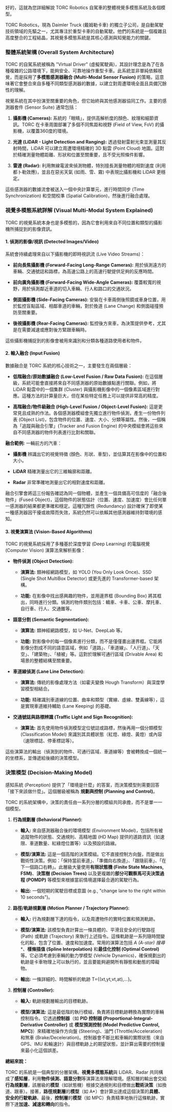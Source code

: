 
好的，這就為您詳細解說 TORC Robotics 自駕車的整體視覺多模態系統及各個模型。

TORC Robotics，現為 Daimler Truck (戴姆勒卡車) 的獨立子公司，是自動駕駛技術領域的先驅之一，尤其專注於重型卡車的自動駕駛。他們的系統是一個複雜且高度整合的工程結晶，其視覺多模態系統是其核心感測與知覺能力的關鍵。

### **整體系統架構 (Overall System Architecture)**

TORC 的自駕系統被稱為 "Virtual Driver" (虛擬駕駛員)，其設計理念是為了在各種複雜的公路環境下，能夠安全、可靠地操作重型卡車。此系統並非單純依賴視覺，而是採用了**多模態感測器融合 (Multi-Modal Sensor Fusion)** 的策略，這意味著它會整合來自多種不同類型感測器的數據，以建立對周遭環境全面且具備冗餘性的理解。

視覺系統在其中扮演至關重要的角色，但它始終與其他感測器協同工作。主要的感測器套件 (Sensor Suite) 通常包括：

1. **攝影機 (Cameras):** 系統的「眼睛」，提供高解析度的顏色、紋理和細節資訊。TORC 在卡車周圍部署了多個不同焦距和視野 (Field of View, FoV) 的攝影機，以覆蓋360度的環境。
    
2. **光達 (LiDAR - Light Detection and Ranging):** 透過發射雷射光束並測量其反射時間，LiDAR 可以建立周遭環境精確的 3D 點雲 (Point Cloud) 地圖。這對於精確測量物體距離、形狀和位置至關重要，且不受光照條件影響。
    
3. **雷達 (Radar):** 利用無線電波來偵測物體，特別擅長測量物體的相對速度 (利用都卜勒效應)，並且在惡劣天氣 (如雨、雪、霧) 中表現比攝影機和 LiDAR 更穩定。
    

這些感測器的數據流會被送入一個中央計算單元，進行時間同步 (Time Synchronization) 和空間校準 (Spatial Calibration)，然後進行融合處理。

### **視覺多模態系統詳解 (Visual Multi-Modal System Explained)**

TORC 的視覺系統本身也是多模態的，因為它會利用來自不同位置和類型的攝影機所捕捉到的影像資訊。

#### **1. 偵測的影像/視訊 (Detected Images/Video)**

系統會持續處理來自以下攝影機的即時視訊流 (Live Video Streams)：

- **前向長焦攝影機 (Forward-Facing Long-Range Cameras):** 用於偵測遠方的車輛、交通號誌和路標，為高速公路上的高速行駛提供足夠的反應時間。
    
- **前向廣角攝影機 (Forward-Facing Wide-Angle Cameras):** 覆蓋較寬的視野，用於偵測鄰近車道的切入車輛、行人和路口的交通狀況。
    
- **側面攝影機 (Side-Facing Cameras):** 安裝在卡車兩側後照鏡或車身位置，用於監控盲點區域、相鄰車道的車輛，對於換道 (Lane Change) 和側面碰撞預防至關重要。
    
- **後視攝影機 (Rear-Facing Cameras):** 監控後方來車，為決策提供參考，尤其是在需要減速或應對後方緊跟車輛時。
    

這些攝影機捕捉到的影像會被用來識別和分類各種道路使用者和物件。

#### **2. 輸入融合 (Input Fusion)**

數據融合是 TORC 系統的核心技術之一，主要發生在兩個層級：

- **低階融合/原始數據融合 (Low-Level Fusion / Raw Data Fusion):** 在這個層級，系統可能會直接將來自不同感測器的原始數據點進行關聯。例如，將 LiDAR 點雲中的一個集群 (Cluster) 與攝影機影像中的一個像素區域進行對應。這種方法的計算量巨大，但在某些特定任務上可以提供非常高的精度。
    
- **高階融合/物件級融合 (High-Level Fusion / Object-Level Fusion):** 這是更常見且成熟的作法。各個感測器模組會先獨立進行物件偵測，產生一份物件列表 (Object List)，包含物件的位置、速度、大小、分類等屬性。然後，一個稱為「追蹤與融合引擎」(Tracker and Fusion Engine) 的中央模組會將這些來自不同感測器的物件列表進行比對和關聯。
    

**融合範例:** 一輛前方的汽車：

- **攝影機** 辨識出它的視覺特徵 (顏色、形狀、車型)，並估算其在影像中的位置和大小。
    
- **LiDAR** 精確測量出它的三維輪廓和距離。
    
- **Radar** 非常準確地測量出它的相對速度和距離。
    

融合引擎會將這三份報告確認為同一個物體，並產生一個具備高可信度的「融合後物件」(Fused Object)，這個物件的狀態估計（位置、速度、加速度）會比任何單一感測器的結果都更準確和穩定。這種冗餘性 (Redundancy) 設計確保了即使某一種感測器因干擾或故障而失效，系統仍然可以依賴其他感測器維持對環境的感知。

#### **3. 視覺演算法 (Vision-Based Algorithms)**

TORC 的視覺系統採用了多種基於深度學習 (Deep Learning) 的電腦視覺 (Computer Vision) 演算法來解析影像：

- **物件偵測 (Object Detection):**
    
    - **演算法:** 類神經網路模型，如 YOLO (You Only Look Once)、SSD (Single Shot MultiBox Detector) 或更先進的 Transformer-based 架構。
        
    - **功能:** 在影像中找出感興趣的物件，並用邊界框 (Bounding Box) 將其框出，同時進行分類。偵測的物件類別包括：轎車、卡車、公車、摩托車、自行車、行人、交通錐等。
        
- **語意分割 (Semantic Segmentation):**
    
    - **演算法:** 類神經網路模型，如 U-Net、DeepLab 等。
        
    - **功能:** 對影像中的每一個像素進行分類，而不是僅僅畫出邊界框。它能將影像分割成不同的語意區域，例如「道路」、「車道線」、「人行道」、「天空」、「建築物」、「植被」等。這對於理解可通行區域 (Drivable Area) 和場景的整體結構至關重要。
        
- **車道線偵測 (Lane Line Detection):**
    
    - **演算法:** 傳統的影像處理方法（如霍夫變換 Hough Transform）與深度學習模型相結合。
        
    - **功能:** 精確識別車道線的位置、曲率和類型（實線、虛線、雙黃線等），這是實現車道維持輔助 (Lane Keeping) 的基礎。
        
- **交通號誌與路標辨識 (Traffic Light and Sign Recognition):**
    
    - **演算法:** 首先使用物件偵測模型定位號誌或路標，然後再用一個分類模型 (Classification Model) 來識別其具體狀態（紅燈、綠燈、黃燈）或內容（速限標誌、停車標誌等）。
        

這些演算法的輸出（偵測到的物件、可通行區域、車道線等）會被轉換成一個統一的坐標系，並傳遞給後續的決策模型。

### **決策模型 (Decision-Making Model)**

感知系統 (Perception) 提供了「環境是什麼」的答案，而決策模型則需要回答「接下來該做什麼」。這個層級被稱為 **規劃與控制 (Planning and Control)**。

TORC 的系統架構中，決策的責任由一系列分層的模組共同承擔，而不是單一一個模型。

1. **行為規劃層 (Behavioral Planner):**
    
    - **輸入:** 來自感測器融合後的環境模型 (Environment Model)，包括所有被追蹤物件的狀態、交通規則、高精地圖 (HD Map) 提供的道路資訊（如速限、車道數量、紅綠燈位置等）以及預設的路線。
        
    - **模型/演算法:** 這是一個高階的決策模組。它不直接控制方向盤，而是做出戰術性決策。例如：「保持當前車道」、「準備向右換道」、「跟隨前車」、「在下一個路口右轉」。此層級大量使用**有限狀態機 (Finite State Machines, FSM)**、**決策樹 (Decision Trees)** 以及更複雜的**部分可觀察馬可夫決策過程 (POMDP)** 等模型來根據當前情境選擇最合適的駕駛行為。
        
    - **輸出:** 一個短期的駕駛目標或意圖 (e.g., "change lane to the right within 10 seconds")。
        
2. **路徑/軌跡規劃層 (Motion Planner / Trajectory Planner):**
    
    - **輸入:** 行為規劃層下達的指令，以及周遭物件的實時位置和預測軌跡。
        
    - **模型/演算法:** 該模型負責計算出一條具體的、平滑且安全的行駛路徑 (Path) 或軌跡 (Trajectory) 來執行上述指令。這條軌跡是一系列隨時間變化的點，包含了位置、速度和加速度。常用的演算法包括 **A* (A-star) 搜尋**、**樣條插值 (Spline Interpolation)** 和**最佳化控制 (Optimal Control)** 等。它必須考慮到車輛的動力學模型 (Vehicle Dynamics)，確保規劃出的軌跡是卡車物理上可以執行的，並且要能夠避開所有靜態和動態的障礙物。
        
    - **輸出:** 一條詳細的、時間解析的軌跡 T={(xt​,yt​,vt​,at​),...}。
        
3. **控制層 (Controller):**
    
    - **輸入:** 軌跡規劃層輸出的目標軌跡。
        
    - **模型/演算法:** 這是最低階的執行模組，負責將目標軌跡轉換為實際的車輛控制指令。它透過**控制器**（如 **PID 控制器 (Proportional-Integral-Derivative Controller)** 或 **模型預測控制 (Model Predictive Control, MPC)**）來精確地操作方向盤 (Steering)、油門 (Throttle/Acceleration) 和煞車 (Brake/Deceleration)。控制器會不斷比較車輛的實際狀態（來自 GPS、IMU 和輪速計）與目標軌跡上的期望狀態，並計算出需要的控制量來最小化這個誤差。
        

**總結來說：**

TORC 的系統是一個典型的分層架構。**視覺多模態系統**與 LiDAR、Radar 共同構成了**感知層**，利用**物件偵測、語意分割**等演算法來理解環境。感知層的輸出會交給**行為規劃層**，該層級的**模型**（如狀態機）根據交通規則和目標做出**戰術決策**（如換道、跟車）。接著，**路徑規劃層**的**模型**（如 A*）會計算出達成這個決策的**具體、安全的行駛軌跡**。最後，**控制層**的**模型**（如 MPC）負責精準地執行這條軌跡，實際下達**加速、減速和轉向**的指令。